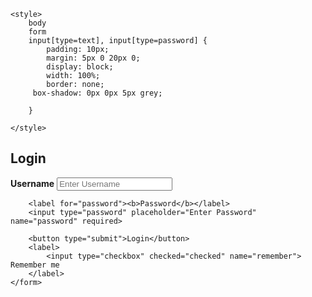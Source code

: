 <!DOCTYPE html>
<html>
<head>
	<title>Login Page</title>
	
	<style>
		body
		form 
        input[type=text], input[type=password] {
			padding: 10px;
			margin: 5px 0 20px 0;
			display: block;
			width: 100%;
			border: none;
		 box-shadow: 0px 0px 5px grey;
			
		}
		
	</style>
</head>
<body>
	<form>
		<h2>Login</h2>
		<label for="username"><b>Username</b></label>
		<input type="text" placeholder="Enter Username" name="username" required>

		<label for="password"><b>Password</b></label>
		<input type="password" placeholder="Enter Password" name="password" required>

		<button type="submit">Login</button>
		<label>
			<input type="checkbox" checked="checked" name="remember"> Remember me
		</label>
	</form>
	
</body>
</html>
